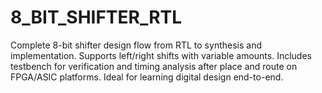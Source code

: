 # 8_BIT_SHIFTER_RTL
Complete 8-bit shifter design flow from RTL to synthesis and implementation. Supports left/right shifts with variable amounts. Includes testbench for verification and timing analysis after place and route on FPGA/ASIC platforms. Ideal for learning digital design end-to-end.
